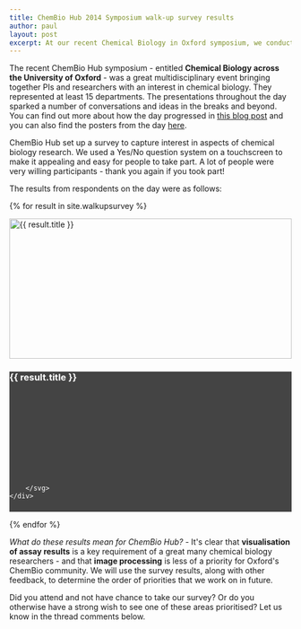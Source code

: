 ```yaml
---
title: ChemBio Hub 2014 Symposium walk-up survey results
author: paul
layout: post
excerpt: At our recent Chemical Biology in Oxford symposium, we conducted a lightning survey to find out more about what people wanted from ChemBio Hub.
---
```


The recent ChemBio Hub symposium - entitled **Chemical Biology across the University of Oxford** - was a great multidisciplinary event bringing together PIs and researchers with an interest in chemical biology. They represented at least 15 departments. The presentations throughout the day sparked a number of conversations and ideas in the breaks and beyond. You can find out more about how the day progressed in [this blog post](/blog/2014/11/13/oxcbh-symposium.html) and you can also find the posters from the day [here](https://chembiohub.ox.ac.uk/symposium).

ChemBio Hub set up a survey to capture interest in aspects of chemical biology research. We used a Yes/No question system on a touchscreen to make it appealing and easy for people to take part. A lot of people were very willing participants - thank you again if you took part! 

The results from respondents on the day were as follows:

{% for result in site.walkupsurvey %}

<div class="row" style="width:100%;">
	<div class="col-xs-12 col-sm-6 no-padding-right" style="overflow:hidden; height:250px; vertical-align:bottom;">
		<img src="{{ result.photopath }}" style="width:100%;" alt="{{ result.title }}">
	</div>
	<div class="col-xs-12 col-sm-6" style="background-color:#444; height:250px; color:#fff;">
		<h3 class="centered subheading">{{ result.title }}</h3>
		<svg class="bar-graph" data-graph-values='[ { "label": "Yes", "number": {{ result.yesses }} } , { "label": "No", "number": {{ result.nos }} } ]'>

		</svg>
	</div>
</div>

{% endfor %}

_What do these results mean for ChemBio Hub?_ - It's clear that **visualisation of assay results** is a key requirement of a great many chemical biology researchers - and that **image processing** is less of a priority for Oxford's ChemBio community. We will use the survey results, along with other feedback, to determine the order of priorities that we work on in future.

Did you attend and not have chance to take our survey? Or do you otherwise have a strong wish to see one of these areas prioritised? Let us know in the thread comments below.

<script type="text/javascript">

var labelFn = function(d) { return d.label }
var numberFn = function(d) { return d.number }

$(document).ready(function() {

	d3.selectAll(".bar-graph").each( function(d, i){

		var data = JSON.parse(d3.select(this).attr("data-graph-values"));

		var width = 320,
		    barHeight = 40;

		var x = d3.scale.linear()
		    .domain([0, 40])
		    .range([0, width]);

		var chart = d3.select(this)
		    .attr("width", width)
		    .attr("height", 150);

		var gradient = chart.append("linearGradient")
		    .attr("y1", "0")
		    .attr("y2", "0")
		    .attr("x1", "40")
		    .attr("x2", "200")
		    .attr("id", "gradient")
		    .attr("gradientUnits", "userSpaceOnUse");

		gradient
		    .append("stop")
		    .attr("offset", "0")
		    .attr("stop-color", "#444");

		gradient
		    .append("stop")
		    .attr("offset", "0.5")
		    .attr("stop-color", "#eee");

		var bar = chart.selectAll("g")
		    .data(data)
		  .enter().append("g")
		    .attr("transform", function(d, i) { return "translate(0," + i * barHeight + ")"; });

		bar.append("text")
		    .attr("x", "0")
		    .attr("y", barHeight / 2)
		    .attr("class", "white")
		    .text(function(d) { return labelFn(d); });

		bar.append("rect")
		    .attr("width",function(d) { var num = numberFn(d); return x(num) })
		    .attr("height", barHeight - 10)
		    .attr("x", "50")
		    .attr("fill", "url(#gradient)");

		bar.append("text")
		    .attr("x", "300px")
		    .attr("y", barHeight / 2)
		    .attr("class", "white")
		    .text(function(d) { return numberFn(d); });

	    

	});
	
});
</script>